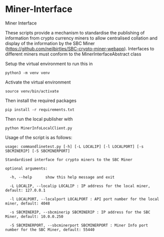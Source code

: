 # Miner-Interface
Miner Interface

These scripts provide a mechanism to standardise the publishing of information from crypto currency miners to allow centralised collation and display of the information by the SBC Miner (https://github.com/neilbirtles/SBC-crypto-miner-webapp). Interfaces to different miners must conform to the MinerInterfaceAbstract class

Setup the virtual environment to run this in 

`python3 -m venv venv` 

Activate the virtual environment

`source venv/bin/activate`

Then install the required packages

`pip install -r requirements.txt`

Then run the local publisher with 

`python MinerInfoLocalClient.py`

Usage of the script is as follows:

`usage: commandlinetest.py [-h] [-L LOCALIP] [-l LOCALPORT] [-s SBCMINERIP] [-S SBCMINERPORT]`

`Standardised interface for crypto miners to the SBC Miner`

`optional arguments:`

`  -h, --help      show this help message and exit`
  
`  -L LOCALIP, --localip LOCALIP : IP address for the local miner, default: 127.0.0.1`
                        
`  -l LOCALPORT, --localport LOCALPORT : API port number for the local miner, default: 4048`
                        
`  -s SBCMINERIP, --sbcminerip SBCMINERIP : IP address for the SBC Miner, default: 10.0.0.250`
                        
`  -S SBCMINERPORT, --sbcminerport SBCMINERPORT : Miner Info port number for the SBC Miner, default: 55440`
